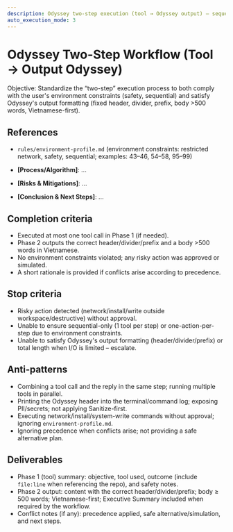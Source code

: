 ```yaml
---
description: Odyssey two-step execution (tool → Odyssey output) – sequential and safe workflow
auto_execution_mode: 3
---
```

 
# Odyssey Two-Step Workflow (Tool → Output Odyssey)
 
Objective: Standardize the “two-step” execution process to both comply with the user's environment constraints (safety, sequential) and satisfy Odyssey's output formatting (fixed header, divider, prefix, body >500 words, Vietnamese-first).

## References
- `rules/environment-profile.md` (environment constraints: restricted network, safety, sequential; examples: 43–46, 54–58, 95–99)

- **[Process/Algorithm]**: ...
- **[Risks & Mitigations]**: ...
- **[Conclusion & Next Steps]**: ...

## Completion criteria
- Executed at most one tool call in Phase 1 (if needed).
- Phase 2 outputs the correct header/divider/prefix and a body >500 words in Vietnamese.
- No environment constraints violated; any risky action was approved or simulated.
- A short rationale is provided if conflicts arise according to precedence.

## Stop criteria
- Risky action detected (network/install/write outside workspace/destructive) without approval.
- Unable to ensure sequential-only (1 tool per step) or one-action-per-step due to environment constraints.
- Unable to satisfy Odyssey's output formatting (header/divider/prefix) or total length when I/O is limited – escalate.

## Anti-patterns
- Combining a tool call and the reply in the same step; running multiple tools in parallel.
- Printing the Odyssey header into the terminal/command log; exposing PII/secrets; not applying Sanitize-first.
- Executing network/install/system-write commands without approval; ignoring `environment-profile.md`.
- Ignoring precedence when conflicts arise; not providing a safe alternative plan.

## Deliverables
- Phase 1 (tool) summary: objective, tool used, outcome (include `file:line` when referencing the repo), and safety notes.
- Phase 2 output: content with the correct header/divider/prefix; body ≥ 500 words; Vietnamese-first; Executive Summary included when required by the workflow.
- Conflict notes (if any): precedence applied, safe alternative/simulation, and next steps.
